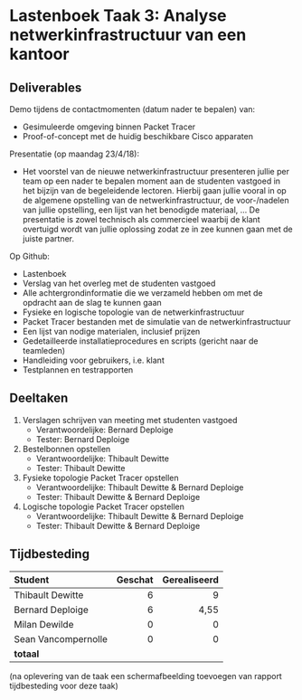 # Lastenboek Taak 3: Analyse netwerkinfrastructuur van een kantoor 


## Deliverables

Demo tijdens de contactmomenten (datum nader te bepalen) van:
* Gesimuleerde omgeving binnen Packet Tracer
* Proof-of-concept met de huidig beschikbare Cisco apparaten

Presentatie (op maandag 23/4/18):
* Het voorstel van de nieuwe netwerkinfrastructuur presenteren jullie per team op een nader te bepalen moment aan de studenten vastgoed in het bijzijn van de begeleidende lectoren. Hierbij gaan jullie vooral in op de algemene opstelling van de netwerkinfrastructuur, de voor-/nadelen van jullie opstelling, een lijst van het benodigde materiaal, ... De presentatie is zowel technisch als commercieel waarbij de klant overtuigd wordt van jullie oplossing zodat ze in zee kunnen gaan met de juiste partner.

Op Github:
* Lastenboek
* Verslag van het overleg met de studenten vastgoed
* Alle achtergrondinformatie die we verzameld hebben om met de opdracht aan de slag te kunnen gaan
* Fysieke en logische topologie van de netwerkinfrastructuur
* Packet Tracer bestanden met de simulatie van de netwerkinfrastructuur
* Een lijst van nodige materialen, inclusief prijzen
* Gedetailleerde installatieprocedures en scripts (gericht naar de teamleden)
* Handleiding voor gebruikers, i.e. klant
* Testplannen en testrapporten

## Deeltaken


1. Verslagen schrijven van meeting met studenten vastgoed
    - Verantwoordelijke: Bernard Deploige
    - Tester: Bernard Deploige
2. Bestelbonnen opstellen
    - Verantwoordelijke: Thibault Dewitte
    - Tester: Thibault Dewitte
3. Fysieke topologie Packet Tracer opstellen
    - Verantwoordelijke: Thibault Dewitte & Bernard Deploige
    - Tester: Thibault Dewitte & Bernard Deploige
4. Logische topologie Packet Tracer opstellen
    - Verantwoordelijke: Thibault Dewitte & Bernard Deploige
    - Tester: Thibault Dewitte & Bernard Deploige

## Tijdbesteding

| Student    | Geschat | Gerealiseerd |
| :---       | ---:    | ---:         |
| Thibault Dewitte   |     6    |      9        |
| Bernard Deploige   |     6    |       4,55       |
| Milan Dewilde   |     0    |          0    |
| Sean Vancompernolle  |     0    |      0        |
| **totaal** |         |              |

(na oplevering van de taak een schermafbeelding toevoegen van rapport tijdbesteding voor deze taak)
